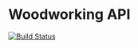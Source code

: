 # Woodworking API

[![Build Status](https://travis-ci.com/chrisoverstreet/woodworking-api.svg?branch=master)](https://travis-ci.com/chrisoverstreet/woodworking-api)
